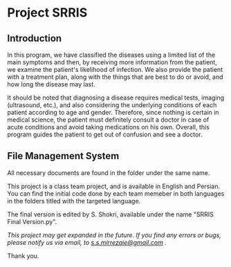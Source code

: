 # Project SRRIS
## Introduction
In this program, we have classified the diseases using a limited list of the main symptoms and then, by receiving more information from the patient, we examine the patient's likelihood of infection.
We also provide the patient with a treatment plan, along with the things that are best to do or avoid, and how long the disease may last.

It should be noted that diagnosing a disease requires medical tests, imaging (ultrasound, etc.), and also considering the underlying conditions of each patient according to age and gender. Therefore, since nothing is certain in medical science, the patient must definitely consult a doctor in case of acute conditions and avoid taking medications on his own.
Overall, this program guides the patient to get out of confusion and see a doctor.


## File Management System
All necessary documents are found in the folder under the same name.

This project is a class team project, and is available in English and Persian. You can find the initial code done by each team memeber in both languages in the folders titled with the targeted language.

The final version is edited by S. Shokri, available under the name "SRRIS Final Version.py".


*This project may get expanded in the future. If you find any errors or bugs, please notify us via email, to s.s.mirrezaie@gmail.com .*

Thank you.
